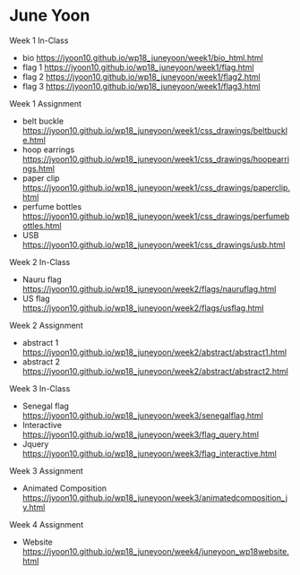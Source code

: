 # June Yoon

Week 1 In-Class
* bio https://jyoon10.github.io/wp18_juneyoon/week1/bio_html.html
* flag 1 https://jyoon10.github.io/wp18_juneyoon/week1/flag.html
* flag 2 https://jyoon10.github.io/wp18_juneyoon/week1/flag2.html
* flag 3 https://jyoon10.github.io/wp18_juneyoon/week1/flag3.html

Week 1 Assignment
* belt buckle https://jyoon10.github.io/wp18_juneyoon/week1/css_drawings/beltbuckle.html
* hoop earrings https://jyoon10.github.io/wp18_juneyoon/week1/css_drawings/hoopearrings.html
* paper clip https://jyoon10.github.io/wp18_juneyoon/week1/css_drawings/paperclip.html
* perfume bottles https://jyoon10.github.io/wp18_juneyoon/week1/css_drawings/perfumebottles.html
* USB https://jyoon10.github.io/wp18_juneyoon/week1/css_drawings/usb.html

Week 2 In-Class
* Nauru flag https://jyoon10.github.io/wp18_juneyoon/week2/flags/nauruflag.html
* US flag https://jyoon10.github.io/wp18_juneyoon/week2/flags/usflag.html

Week 2 Assignment
* abstract 1 https://jyoon10.github.io/wp18_juneyoon/week2/abstract/abstract1.html
* abstract 2 https://jyoon10.github.io/wp18_juneyoon/week2/abstract/abstract2.html

Week 3 In-Class
* Senegal flag https://jyoon10.github.io/wp18_juneyoon/week3/senegalflag.html
* Interactive https://jyoon10.github.io/wp18_juneyoon/week3/flag_query.html
* Jquery https://jyoon10.github.io/wp18_juneyoon/week3/flag_interactive.html

Week 3 Assignment
* Animated Composition https://jyoon10.github.io/wp18_juneyoon/week3/animatedcomposition_jy.html

Week 4 Assignment
* Website https://jyoon10.github.io/wp18_juneyoon/week4/juneyoon_wp18website.html
